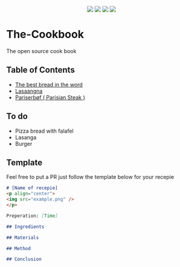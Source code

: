<p align="center">
<img src=https://img.shields.io/github/issues/logicguy1/The-Cookbook?style=flat-square&logo=appveyor&color=informational />
<img src=https://img.shields.io/github/license/logicguy1/The-Cookbook?style=flat-square&logo=appveyor&color=informational />
<img src=https://img.shields.io/github/stars/logicguy1/The-Cookbook?style=flat-square&logo=appveyor&color=blue />
<img src=https://img.shields.io/github/forks/logicguy1/The-Cookbook?style=flat-square&logo=appveyor&color=blue />
</p>

# The-Cookbook
The open source cook book

## Table of Contents
* [The best bread in the word](https://github.com/logicguy1/The-Cookbook/tree/main/The%20best%20bread%20in%20the%20world)
* [Lasaangna](https://github.com/logicguy1/The-Cookbook/tree/main/Lasagna)
* [Pariserbøf ( Parisian Steak )](https://github.com/logicguy1/The-Cookbook/tree/main/Pariser%20b%C3%B8f%20(%20Parisian%20steak%20))

## To do
-  Pizza bread with falafel
- Lasanga
- Burger

## Template
Feel free to put a PR just follow the template below for your recepie

```md
# [Name of recepie]
<p align="center">
<img src="example.png" />
</p>

Preperation: [Time]

## Ingredients

## Materials

## Method

## Conclusion
```
